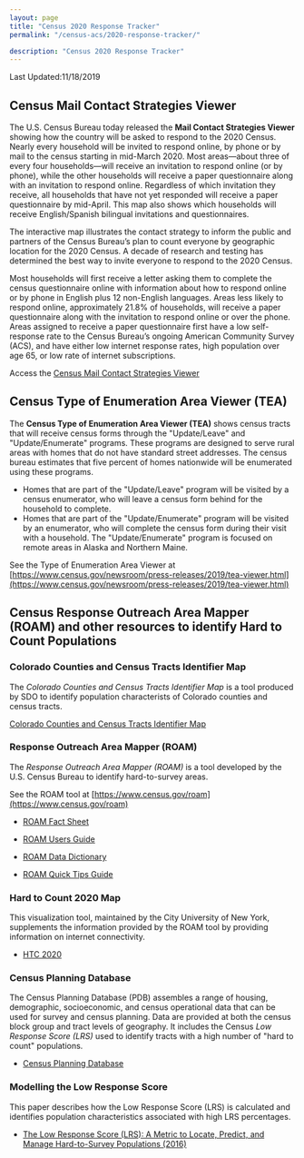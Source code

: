 ```yaml
---
layout: page
title: "Census 2020 Response Tracker"
permalink: "/census-acs/2020-response-tracker/"

description: "Census 2020 Response Tracker"
---
```


Last Updated:11/18/2019

## Census Mail Contact Strategies Viewer

The U.S. Census Bureau today released the **Mail Contact Strategies Viewer** showing how the country will be asked to respond to the 2020 Census. Nearly every household will be invited to respond online, by phone or by mail to the census starting in mid-March 2020. Most areas—about three of every four households—will receive an invitation to respond online (or by phone), while the other households will receive a paper questionnaire along with an invitation to respond online. Regardless of which invitation they receive, all households that have not yet responded will receive a paper questionnaire by mid-April. This map also shows which households will receive English/Spanish bilingual invitations and questionnaires.

The interactive map illustrates the contact strategy to inform the public and partners of the Census Bureau’s plan to count everyone by geographic location for the 2020 Census. A decade of research and testing has determined the best way to invite everyone to respond to the 2020 Census.

Most households will first receive a letter asking them to complete the census questionnaire online with information about how to respond online or by phone in English plus 12 non-English languages. Areas less likely to respond online, approximately 21.8% of households, will receive a paper questionnaire along with the invitation to respond online or over the phone. Areas assigned to receive a paper questionnaire first have a low self-response rate to the Census Bureau’s ongoing American Community Survey (ACS), and have either low internet response rates, high population over age 65, or low rate of internet subscriptions.

Access the [Census Mail Contact Strategies Viewer](https://gis-portal.data.census.gov/arcgis/apps/webappviewer/index.html?id=7ef5c37c68a64ef3b2f1b17eb9287427)

## Census Type of Enumeration Area Viewer (TEA)
 
 The **Census Type of Enumeration Area Viewer (TEA)** shows census tracts that will receive census forms through the "Update/Leave" and "Update/Enumerate" programs. These programs are designed to serve rural areas with homes that do not have standard street addresses. The census bureau estimates that five percent of  homes nationwide will be enumerated using these programs. 
 
- Homes that are part of the "Update/Leave" program will be visited by a census enumerator, who will leave a census form behind for the household to complete. 
- Homes that are part of the "Update/Enumerate" program will be visited by an enumerator, who will complete the census form during their visit with a household.  The "Update/Enumerate" program is focused on remote areas in Alaska and Northern Maine. 
 
See the Type of Enumeration Area Viewer at [https://www.census.gov/newsroom/press-releases/2019/tea-viewer.html](https://www.census.gov/newsroom/press-releases/2019/tea-viewer.html)

## Census Response Outreach Area Mapper (ROAM) and other resources to identify Hard to Count Populations
 
### Colorado Counties and Census Tracts Identifier Map

The *Colorado Counties and Census Tracts Identifier Map* is a tool produced by SDO to identify population characterists of Colorado counties and census tracts.  

[Colorado Counties and Census Tracts Identifier Map](http://dola-online.maps.arcgis.com/apps/webappviewer/index.html?id=fe9f93b7221d44f195c5a8a46fbfcdea)

###  Response Outreach Area Mapper (ROAM)

 The *Response Outreach Area Mapper (ROAM)* is a tool developed by the U.S. Census Bureau to identify hard-to-survey areas.
 
 See the ROAM tool at [https://www.census.gov/roam](https://www.census.gov/roam)
 
 * [ROAM Fact Sheet](https://www2.census.gov/geo/pdfs/maps-data/maps/roam/ROAM_Flyer.pdf)
 
 * [ROAM Users Guide](https://www2.census.gov/geo/pdfs/maps-data/maps/roam/ROAM_User_Guide.pdf)
 
*  [ROAM Data Dictionary](https://www2.census.gov/geo/pdfs/maps-data/maps/roam/ROAM_Data_Dictionary.pdf)

* [ROAM Quick Tips Guide](https://www2.census.gov/geo/pdfs/maps-data/maps/roam/ROAM_Quick_Tips.pdf)

### Hard to Count 2020 Map

This visualization tool, maintained by the City University of New York, supplements the information provided by the ROAM tool by providing information on internet connectivity.

* [HTC 2020](https://www.censushardtocountmaps2020.us/)


### Census Planning Database
 
The Census Planning Database (PDB) assembles a range of housing, demographic, socioeconomic, and census operational data that can be used for survey and census planning. Data are provided at both the census block group and tract levels of geography.  It includes the Census *Low Response Score (LRS)* used to identify tracts with a high number of "hard to count" populations.

*  [Census Planning Database](https://www.census.gov/topics/research/guidance/planning-databases.html)

### Modelling the Low Response Score  
This paper describes how the Low Response Score (LRS) is calculated and identifies population characteristics associated with high LRS percentages.

* [The Low Response Score (LRS): A Metric to Locate, Predict, and Manage Hard-to-Survey Populations (2016)](https://academic.oup.com/poq/article/81/1/144/2649123?guestAccessKey=b8ecff7b-e929-400d-a35c-6a434a094fd0)

 
